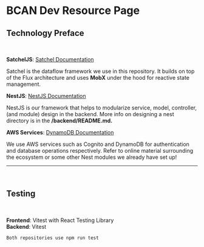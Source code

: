 # BCAN Dev Resource Page

## Technology Preface

<br>

**SatchelJS**: [Satchel Documentation](https://microsoft.github.io/satcheljs/book/)

   Satchel is the dataflow framework we use in this repository. It builds on top of the Flux architecture and uses **MobX** under the hood for reactive state management.

**NestJS**: [NestJS Documentation](https://docs.nestjs.com/)

   NestJS is our framework that helps to modularize service, model, controller, (and module) design in the backend. More info on designing a nest directory is in the **/backend/README.md.**

**AWS Services**: [DynamoDB Documentation](https://docs.aws.amazon.com/amazondynamodb/latest/APIReference/API_GetItem.html)

   We use AWS services such as Cognito and DynamoDB for authentication and database operations respectively. Refer to online material surrounding the ecosystem or some other Nest modules we already have set up!

---
<br>

## Testing

<br>

**Frontend**: Vitest with React Testing Library
<br>
**Backend**: Vitest

    Both repositories use npm run test